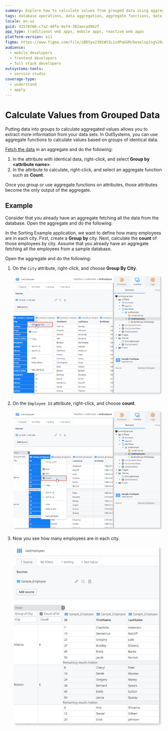 ```yaml
---
summary: Explore how to calculate values from grouped data using aggregate functions in OutSystems 11 (O11).
tags: database operations, data aggregation, aggregate functions, data analysis, data grouping
locale: en-us
guid: d2578f60-c7a2-40fe-8e74-382aecad9b2f
app_type: traditional web apps, mobile apps, reactive web apps
platform-version: o11
figma: https://www.figma.com/file/iBD5yo23NiW53L1zdPqGGM/Developing%20an%20Application?node-id=173:5
audience:
  - mobile developers
  - frontend developers
  - full stack developers
outsystems-tools:
  - service studio
coverage-type:
  - understand
  - apply
---
```


# Calculate Values from Grouped Data

Putting data into groups to calculate aggregated values allows you to extract more information from your data sets. In OutSystems, you can use aggregate functions to calculate values based on groups of identical data.

[Fetch the data](<fetch-display.md>) in an aggregate and do the following:

1. In the attribute with identical data, right-click, and select **Group by &lt;attribute name&gt;**.
1. In the attribute to calculate, right-click, and select an aggregate function such as **Count**.

Once you group or use aggregate functions on attributes, those attributes become the only output of the aggregate.

## Example

Consider that you already have an aggregate fetching all the data from the database. Open the aggregate and do the following:

In the Sorting Example application, we want to define how many employees are in each city. First, create a **Group by** city. Next, calculate the **count** of those employees by city. Assume that you already have an aggregate fetching all the employees from a sample database. 

Open the aggregate and do the following:

1. On the `City` attribute, right-click, and choose **Group By City**.
  
    ![Screenshot showing the selection of 'Group By City' option for the City attribute in an aggregate](images/group-attribute-ss.png "Group By City Attribute")

1. On the `Employee Id` attribute, right-click, and choose **count**.

    ![Screenshot demonstrating how to select the 'count' aggregate function for the Employee Id attribute](images/select-aggregate-function-ss.png "Select Aggregate Function")

1. Now you see how many employees are in each city.

    ![Example screenshot displaying the result of grouping employees by city and counting them in an aggregate](images/group-calculate-ex2-ss.png "Grouped Data Calculation Example")
